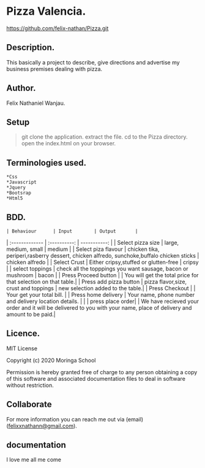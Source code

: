 # Pizza Valencia.
https://github.com/felix-nathan/Pizza.git

## Description.
This basically a project to describe, give directions and advertise my business premises dealing with pizza.


## Author.
Felix Nathaniel Wanjau.


## Setup
>git clone the application.
>extract the file.
>cd to the Pizza directory.
>open the index.html on your browser.


## Terminologies used.
    *Css
    *Javascript
    *Jquery
    *Bootsrap
    *Html5

## BDD.

    | Behaviour      | Input        | Output       |
| :------------- | :----------: | -----------: |
|  Select pizza size  |   large, medium, small |   medium  |
| Select piza flavour  | chicken tika, periperi,rasberry dessert, chicken alfredo, sunchoke,buffalo chicken sticks |  chicken alfredo  |
| Select Crust   |  Either cripsy,stuffed or glutten-free  | cripsy    |
| select toppings  |  check all the topppings you want sausage, bacon or mushroom    | bacon    |
| Press Proceed button |     | You will get the total price for that selection on that table.|
| Press add pizza button | pizza flavor,size, crust and toppings   | new selection added to the table.|
| Press Checkout |     | Your get your total bill. |
| Press home delivery | Your name, phone number and delivery location details.    |  |
| press place order| | We have recieved your order and it will be delivered to you with your name, place of delivery and amount to be paid.|


## Licence.
MIT License

Copyright (c) 2020 Moringa School

Permission is hereby granted free of charge to any person obtaining a copy of this software and associated documentation files
to deal in software without restriction.


## Collaborate
For more information you can reach me out via (email) (felixxnathann@gmail.com). 

## documentation
I love me all me come